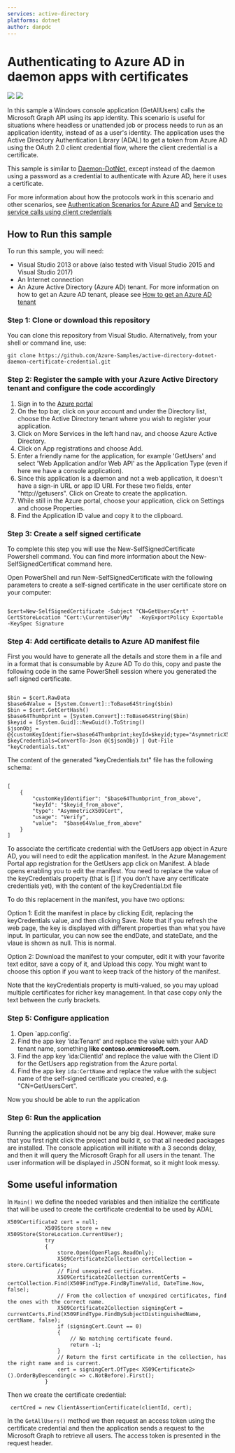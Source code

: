 ```yaml
---
services: active-directory
platforms: dotnet
author: danpdc
---
```

# Authenticating to Azure AD in daemon apps with certificates

![](https://identitydivision.visualstudio.com/_apis/public/build/definitions/a7934fdd-dcde-4492-a406-7fad6ac00e17/30/badge)
![](https://githuborgrepohealth.azurewebsites.net/api/TestBadge?id=3)

In this sample a Windows console application (GetAllUsers) calls the Microsoft Graph API using its app identity. This scenario is useful for situations where headless or unattended job or process needs to run as an application identity, instead of as a user's identity. The application uses the Active Directory Authentication Library (ADAL) to get a token from Azure AD using the OAuth 2.0 client credential flow, where the client credential is a certificate.

This sample is similar to [Daemon-DotNet](https://github.com/Azure-Samples/active-directory-dotnet-daemon), except instead of the daemon using a password as a credential to authenticate with Azure AD, here it uses a certificate.

For more information about how the protocols work in this scenario and other scenarios, see [Authentication Scenarios for Azure AD](http://go.microsoft.com/fwlink/?LinkId=394414) and [Service to service calls using client credentials](https://github.com/Microsoft/azure-docs/blob/master/articles/active-directory/develop/active-directory-protocols-oauth-service-to-service.md)

## How to Run this sample

To run this sample, you will need:
 - Visual Studio 2013 or above (also tested with Visual Studio 2015 and Visual Studio 2017)
 - An Internet connection
 - An Azure Active Directory (Azure AD) tenant. For more information on how to get an Azure AD tenant, please see [How to get an Azure AD tenant](https://azure.microsoft.com/en-us/documentation/articles/active-directory-howto-tenant/)


### Step 1:  Clone or download this repository

You can clone this repository from Visual Studio. Alternatively, from your shell or command line, use:

`git clone https://github.com/Azure-Samples/active-directory-dotnet-daemon-certificate-credential.git`

### Step 2:  Register the sample with your Azure Active Directory tenant and configure the code accordingly

1. Sign in to the [Azure portal](https://portal.azure.com)
2. On the top bar, click on your account and under the Directory list, choose the Active Directory tenant where you wish to register your application.
3. Click on More Services in the left hand nav, and choose Azure Active Directory.
4. Click on App registrations and choose Add.
5. Enter a friendly name for the application, for example 'GetUsers' and select 'Web Application and/or Web API' as the Application Type (even if here we have a console application).
6. Since this application is a daemon and not a web application, it doesn't have a sign-in URL or app ID URI. For these two fields, enter "http://getusers". Click on Create to create the application.
7. While still in the Azure portal, choose your application, click on Settings and choose Properties.
8. Find the Application ID value and copy it to the clipboard.

### Step 3: Create a self signed certificate

To complete this step you will use the New-SelfSignedCertificate Powershell command. You can find more information about the New-SelfSignedCertificat command here.

Open PowerShell and run New-SelfSignedCertificate with the following parameters to create a self-signed certificate in the user certificate store on your computer:

```

$cert=New-SelfSignedCertificate -Subject "CN=GetUsersCert" -CertStoreLocation "Cert:\CurrentUser\My"  -KeyExportPolicy Exportable -KeySpec Signature

```


### Step 4: Add certificate details to Azure AD manifest file

First you would have to generate all the details and store them in a file and in a format that is consumable by Azure AD
To do this, copy and paste the following code in the same PowerShell session where you generated the sefl signed certificate.

```

$bin = $cert.RawData
$base64Value = [System.Convert]::ToBase64String($bin)
$bin = $cert.GetCertHash()
$base64Thumbprint = [System.Convert]::ToBase64String($bin)
$keyid = [System.Guid]::NewGuid().ToString()
$jsonObj = @{customKeyIdentifier=$base64Thumbprint;keyId=$keyid;type="AsymmetricX509Cert";usage="Verify";value=$base64Value}
$keyCredentials=ConvertTo-Json @($jsonObj) | Out-File "keyCredentials.txt"

```

The content of the generated "keyCredentials.txt" file has the following schema:

```

[
    {
        "customKeyIdentifier": "$base64Thumbprint_from_above",
        "keyId": "$keyid_from_above",
        "type": "AsymmetricX509Cert",
        "usage": "Verify",
        "value":  "$base64Value_from_above"
    }
]

```

To associate the certificate credential with the GetUsers app object in Azure AD, you will need to edit the application manifest. In the Azure Management Portal app registration for the GetUsers app click on Manifest. A blade opens enabling you to edit the manifest. You need to replace the value of the keyCredentials property (that is [] if you don't have any certificate credentials yet), with the content of the keyCredential.txt file

To do this replacement in the manifest, you have two options:

Option 1: Edit the manifest in place by clicking Edit, replacing the keyCredentials value, and then clicking Save. Note that if you refresh the web page, the key is displayed with different properties than what you have input. In particular, you can now see the endDate, and stateDate, and the vlaue is shown as null. This is normal.

Option 2: Download the manifest to your computer, edit it with your favorite text editor, save a copy of it, and Upload this copy. You might want to choose this option if you want to keep track of the history of the manifest.

Note that the keyCredentials property is multi-valued, so you may upload multiple certificates for richer key management. In that case copy only the text between the curly brackets.

### Step 5: Configure application

1. Open `app.config'.
2. Find the app key 'ida:Tenant' and replace the value with your AAD tenant name, something **like contoso.onmicrosoft.com**.
3. Find the app key 'ida:ClientId' and replace the value with the Client ID for the GetUsers app registration from the Azure portal.
4. Find the app key `ida:CertName` and replace the value with the subject name of the self-signed certificate you created, e.g. "CN=GetUsersCert".

Now you should be able to run the application

### Step 6: Run the application

Running the application should not be any big deal. However, make sure that you first right click the project and build it, so that all needed packages are installed. 
The console application will initiate with a 3 seconds delay, and then it will query the Microsoft Graph for all users in the tenant. The user information will be displayed in JSON format, so it might look messy. 

## Some useful information

In `Main()` we define the needed variables and then initialize the certificate that will be used to create the certificate credential to be used by ADAL

```
X509Certificate2 cert = null;
            X509Store store = new X509Store(StoreLocation.CurrentUser);
            try
            {
                store.Open(OpenFlags.ReadOnly);
                X509Certificate2Collection certCollection = store.Certificates;
                // Find unexpired certificates.
                X509Certificate2Collection currentCerts = certCollection.Find(X509FindType.FindByTimeValid, DateTime.Now, false);
                // From the collection of unexpired certificates, find the ones with the correct name.
                X509Certificate2Collection signingCert = currentCerts.Find(X509FindType.FindBySubjectDistinguishedName, certName, false);
                if (signingCert.Count == 0)
                {
                    // No matching certificate found.
                    return -1;
                }
                // Return the first certificate in the collection, has the right name and is current.
                cert = signingCert.OfType< X509Certificate2>().OrderByDescending(c => c.NotBefore).First();
            }

```
Then we create the certificate credential: 

```
 certCred = new ClientAssertionCertificate(clientId, cert);

```

In the `GetAllUsers()` method we then request an access token using the certificate credential and then the application sends a request to the Microsoft Graph to retrieve all users. The access token is presented in the request header. 




